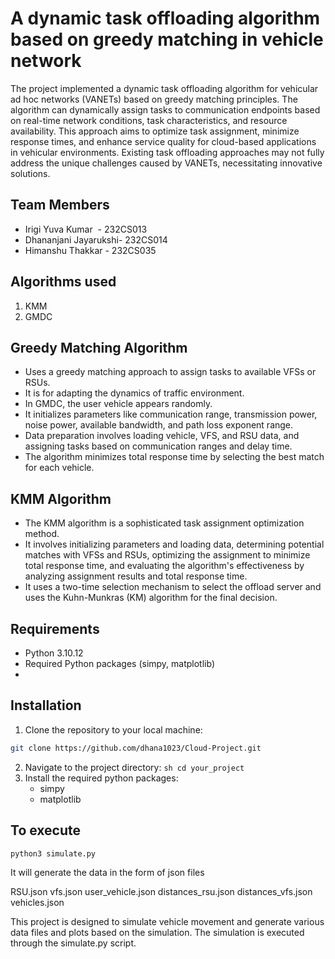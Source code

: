 
# A dynamic task offloading algorithm based on greedy matching in vehicle network

The project implemented a dynamic task offloading algorithm for vehicular ad hoc networks (VANETs) based on greedy matching principles. The algorithm can dynamically assign tasks to communication endpoints based on real-time network conditions, task characteristics, and resource availability. This approach aims to optimize task assignment, minimize response times, and enhance service quality for cloud-based applications in vehicular environments. Existing task offloading approaches may not fully address the unique challenges caused by VANETs, necessitating innovative solutions.

## Team Members
- Irigi Yuva Kumar  - 232CS013
- Dhananjani Jayarukshi- 232CS014
- Himanshu Thakkar - 232CS035

## Algorithms used
1. KMM
2. GMDC

## Greedy Matching Algorithm

- Uses a greedy matching approach to assign tasks to available VFSs or RSUs. 
- It is for adapting the dynamics of traffic environment.
- In GMDC, the user vehicle appears randomly.
- It initializes parameters like communication range, transmission power, noise power, available bandwidth, and path loss exponent range. 
- Data preparation involves loading vehicle, VFS, and RSU data, and assigning tasks based on communication ranges and delay time. 
- The algorithm minimizes total response time by selecting the best match for each vehicle.

## KMM Algorithm
- The KMM algorithm is a sophisticated task assignment optimization method. 
- It involves initializing parameters and loading data, determining potential matches with VFSs and RSUs, optimizing the assignment to minimize total response time, and evaluating the algorithm's effectiveness by analyzing assignment results and total response time.
- It uses a two-time selection mechanism to select the offload server and uses the Kuhn-Munkras (KM) algorithm for the final decision. 


## Requirements
 - Python 3.10.12
 - Required Python packages (simpy, matplotlib)
 - 
## Installation
1. Clone the repository to your local machine:

```sh
git clone https://github.com/dhana1023/Cloud-Project.git
```

2. Navigate to the project directory:
``sh
cd your_project
``
3. Install the required python packages:
   - simpy
   - matplotlib
     
## To execute 
`python3 simulate.py`

It will generate the data in the form of json files

RSU.json
vfs.json
user_vehicle.json
distances_rsu.json
distances_vfs.json
vehicles.json


This project is designed to simulate vehicle movement and generate various data files and plots based on the simulation. The simulation is executed through the simulate.py script.
